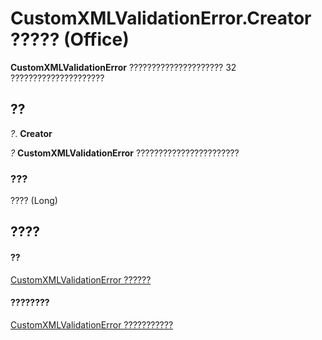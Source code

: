 
# CustomXMLValidationError.Creator ????? (Office)

 **CustomXMLValidationError** ????????????????????? 32 ?????????????????????


## ??

 _?_. **Creator**

 _?_ **CustomXMLValidationError** ???????????????????????


### ???

???? (Long)


## ????


#### ??


[CustomXMLValidationError ??????](7f7ced9a-0878-9287-fe66-a7f0ffdc45b6.md)
#### ????????


[CustomXMLValidationError ???????????](http://msdn.microsoft.com/library/b84777a9-ffea-f6e2-022e-aaeabfac49e0%28Office.15%29.aspx)